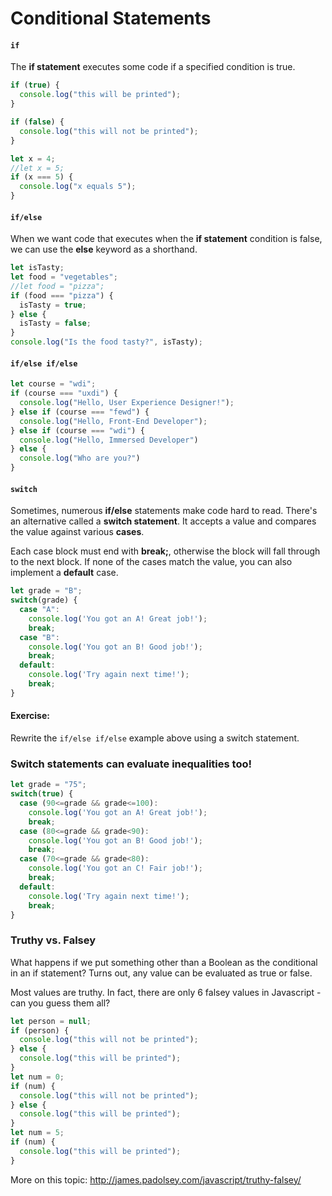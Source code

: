 # Conditional Statements

#### `if`

The **if statement** executes some code if a specified condition is true.

```js
if (true) {
  console.log("this will be printed");
}

if (false) {
  console.log("this will not be printed");
}

let x = 4;
//let x = 5;
if (x === 5) {
  console.log("x equals 5");
}
```

#### `if/else`

When we want code that executes when the **if statement** condition is false, we can use the **else** keyword as a shorthand.

```js
let isTasty;
let food = "vegetables";
//let food = "pizza";
if (food === "pizza") {
  isTasty = true;
} else {
  isTasty = false;
}
console.log("Is the food tasty?", isTasty);
```

#### `if/else if/else`

```js
let course = "wdi";
if (course === "uxdi") {
  console.log("Hello, User Experience Designer!");
} else if (course === "fewd") {
  console.log("Hello, Front-End Developer");
} else if (course === "wdi") {
  console.log("Hello, Immersed Developer")
} else {
  console.log("Who are you?")
}
```

#### `switch`

Sometimes, numerous **if/else** statements make code hard to read. There's an alternative called a **switch statement**. It accepts a value and compares the value against various **cases**.

Each case block must end with **break;**, otherwise the block will fall through to the next block. If none of the cases match the value, you can also implement a **default** case.

```js
let grade = "B";
switch(grade) {
  case "A":
    console.log('You got an A! Great job!');
    break;
  case "B":
    console.log('You got an B! Good job!');
    break;
  default:
    console.log('Try again next time!');
    break;
}
```

#### Exercise:

Rewrite the `if/else if/else` example above using a switch statement.


### Switch statements can evaluate inequalities too!

```js
let grade = "75";
switch(true) {
  case (90<=grade && grade<=100):
    console.log('You got an A! Great job!');
    break;
  case (80<=grade && grade<90):
    console.log('You got an B! Good job!');
    break;
  case (70<=grade && grade<80):
    console.log('You got an C! Fair job!');
    break;
  default:
    console.log('Try again next time!');
    break;
}
```

### Truthy vs. Falsey

What happens if we put something other than a Boolean as the conditional in an if statement? Turns out, any value can be evaluated as true or false.

Most values are truthy. In fact, there are only 6 falsey values in Javascript - can you guess them all?

```js
let person = null;
if (person) {
  console.log("this will not be printed");
} else {
  console.log("this will be printed");
}
let num = 0;
if (num) {
  console.log("this will not be printed");
} else {
  console.log("this will be printed");
}
let num = 5;
if (num) {
  console.log("this will be printed");
}
```

More on this topic: 
http://james.padolsey.com/javascript/truthy-falsey/
